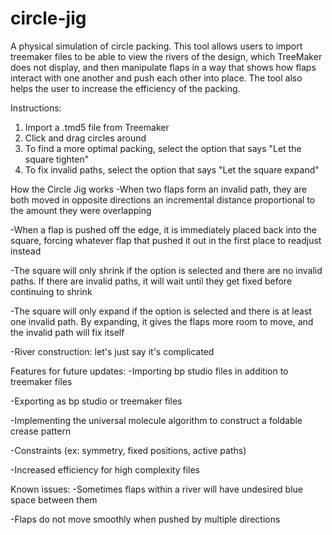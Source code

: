 # circle-jig
A physical simulation of circle packing. This tool allows users to import treemaker files to be able to view the rivers of the design, which TreeMaker does not display, and then manipulate flaps in a way that shows how flaps interact with one another and push each other into place. The tool also helps the user to increase the efficiency of the packing.

Instructions:
1. Import a .tmd5 file from Treemaker
2. Click and drag circles around
3. To find a more optimal packing, select the option that says "Let the square tighten"
4. To fix invalid paths, select the option that says "Let the square expand"

How the Circle Jig works
-When two flaps form an invalid path, they are both moved in opposite directions an incremental distance proportional to the amount they were overlapping

-When a flap is pushed off the edge, it is immediately placed back into the square, forcing whatever flap that pushed it out in the first place to readjust instead

-The square will only shrink if the option is selected and there are no invalid paths. If there are invalid paths, it will wait until they get fixed before continuing to shrink

-The square will only expand if the option is selected and there is at least one invalid path. By expanding, it gives the flaps more room to move, and the invalid path will fix itself

-River construction: let's just say it's complicated

Features for future updates:
-Importing bp studio files in addition to treemaker files

-Exporting as bp studio or treemaker files

-Implementing the universal molecule algorithm to construct a foldable crease pattern

-Constraints (ex: symmetry, fixed positions, active paths)

-Increased efficiency for high complexity files

Known issues:
-Sometimes flaps within a river will have undesired blue space between them

-Flaps do not move smoothly when pushed by multiple directions
